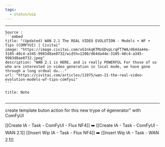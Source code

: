```yaml
---
tags:
  - status/wip
---
```


---

 
````ad-tip
Source : 
```embed
title: "(Updated) WAN 2.1 The REAL VIDEO EVOLUTION - Models + WF + Tips (COMFYUI) | Civitai"
image: "https://image.civitai.com/xG1nkqKTMzGDvpLrqFT7WA/d64da44e-3105-40c4-a345-9983d8ae0732/width=1200/d64da44e-3105-40c4-a345-9983d8ae0732.jpeg"
description: "WAN 2.1 is HERE, and is really POWERFUL For those of us who are interested in video generation in local mode, we have gone through a long ordeal du..."
url: "https://civitai.com/articles/11975/wan-21-the-real-video-evolution-models-wf-tips-comfyui"
```

````

````ad-note
title: Note
 

````

---

create template buton action for this new trype of égenerator" with ComFyUI

[[Create IA - Task - ComFyUI - Flux NF4]]   ➡️    [[Create IA - Task - ComFyUI - WAN 2.1]]
[[Insert Wip IA - Task - Flux NF4]]   ➡️  [[Insert Wip IA - Task - WAN 2.1]]


